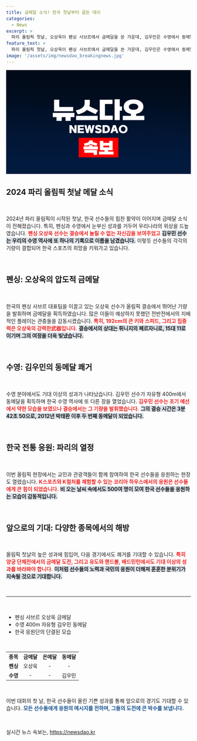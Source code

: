 ```yaml
---
title: 금메달 소식! 한국 첫날부터 골든 데이
categories:
  - News
excerpt: >
  파리 올림픽 첫날, 오상욱이 펜싱 사브르에서 금메달을 쏜 가운데, 김우민은 수영에서 동메달을 획득하며 한국 스포츠의 위엄을 드러냈다. 한국 선수들의 금빛 여정이 시작됐다!
feature_text: >
  파리 올림픽 첫날, 오상욱이 펜싱 사브르에서 금메달을 쏜 가운데, 김우민은 수영에서 동메달을 획득하며 한국 스포츠의 위엄을 드러냈다. 한국 선수들의 금빛 여정이 시작됐다!
image: '/assets/img/newsdao_breakingnews.jpg'
---
```


<p><img src="/assets/img/newsdao_breakingnews.jpg" alt="koreaapp 속보" /></p>

<h2 data-ke-size="size26">2024 파리 올림픽 첫날 메달 소식</h2>

<p data-ke-size="size16">&nbsp;</p>

<p data-ke-size="size16">2024년 파리 올림픽이 시작된 첫날, 한국 선수들의 힘찬 활약이 이어지며 금메달 소식이 전해졌습니다. 특히, 펜싱과 수영에서 눈부신 성과를 거두어 우리나라의 위상을 드높였습니다. <b><span style="color: #ee2323;">펜싱 오상욱 선수는 결승에서 눌릴 수 없는 자신감을 보여주었고</span></b> <b><span style="background-color: #21538527;">김우민 선수는 우리의 수영 역사에 또 하나의 기록으로 이름을 남겼습니다.</span></b> 이렇듯 선수들의 각각의 기량이 결합되어 한국 스포츠의 희망을 키워가고 있습니다.</p>

<p data-ke-size="size16">&nbsp;</p>

<h2 data-ke-size="size26">펜싱: 오상욱의 압도적 금메달</h2>

<p data-ke-size="size16">&nbsp;</p>

<p data-ke-size="size16">한국의 펜싱 사브르 대표팀을 이끌고 있는 오상욱 선수가 올림픽 결승에서 뛰어난 기량을 발휘하며 금메달을 획득하였습니다. 많은 이들이 예상하지 못했던 전반전에서의 지배적인 플레이는 관중들을 감동시켰습니다. <b><span style="color: #ee2323;">특히, 192cm의 큰 키와 스피드, 그리고 집중력은 오상욱의 강력한武器입니다.</span></b> <b><span style="background-color: #21538527;">결승에서의 상대는 튀니지의 페르자니로, 15대 11로 이기며 그의 여정을 더욱 빛냈습니다.</span></b></p>

<p data-ke-size="size16">&nbsp;</p>

<h2 data-ke-size="size26">수영: 김우민의 동메달 쾌거</h2>

<p data-ke-size="size16">&nbsp;</p>

<p data-ke-size="size16">수영 분야에서도 기대 이상의 성과가 나타났습니다. 김우민 선수가 자유형 400m에서 동메달을 획득하며 한국 수영 역사에 또 다른 장을 열었습니다. <b><span style="color: #ee2323;">김우민 선수는 조기 예선에서 약한 모습을 보였으나 결승에서는 그 기량을 발휘했습니다.</span></b> <b><span style="background-color: #21538527;">그의 결승 시간은 3분 42초 50으로, 2012년 박태환 이후 두 번째 동메달이 되었습니다.</span></b></p>

<p data-ke-size="size16">&nbsp;</p>

<h2 data-ke-size="size26">한국 전통 응원: 파리의 열정</h2>

<p data-ke-size="size16">&nbsp;</p>

<p data-ke-size="size16">이번 올림픽 현장에서는 교민과 관광객들이 함께 참여하여 한국 선수들을 응원하는 현장도 열렸습니다. <b><span style="color: #ee2323;">K스포츠와 K컬처를 체험할 수 있는 코리아 하우스에서의 응원은 선수들에게 큰 힘이 되었습니다.</span></b> <b><span style="background-color: #21538527;">비 오는 날씨 속에서도 500여 명이 모여 한국 선수들을 응원하는 모습이 감동적입니다.</span></b></p>

<p data-ke-size="size16">&nbsp;</p>

<h2 data-ke-size="size26">앞으로의 기대: 다양한 종목에서의 해방</h2>

<p data-ke-size="size16">&nbsp;</p>

<p data-ke-size="size16">올림픽 첫날의 높은 성과에 힘입어, 다음 경기에서도 쾌거를 기대할 수 있습니다. <b><span style="color: #ee2323;">특히 양궁 단체전에서의 금메달 도전, 그리고 유도와 핸드볼, 배드민턴에서도 기대 이상의 성과를 바라봐야 합니다.</span></b> <b><span style="background-color: #21538527;">이처럼 선수들의 노력과 국민의 응원이 더해져 훈훈한 분위기가 지속될 것으로 기대합니다.</span></b></p>

<p data-ke-size="size16">&nbsp;</p>

<hr>

<p data-ke-size="size16">&nbsp;</p>

<ul>
    <li>펜싱 사브르 오상욱 금메달</li>
    <li>수영 400m 자유형 김우민 동메달</li>
    <li>한국 응원단의 단결된 모습</li>
</ul>

<p data-ke-size="size16">&nbsp;</p>

<table style="width: 100%; border-collapse: collapse;">
    <tbody>
        <tr>
            <td style="text-align: center; height: 17px;"><b>종목</b></td>
            <td style="text-align: center; height: 17px;"><b>금메달</b></td>
            <td style="text-align: center; height: 17px;"><b>은메달</b></td>
            <td style="text-align: center; height: 17px;"><b>동메달</b></td>
        </tr>
        <tr>
            <td style="text-align: center; height: 17px;"><b>펜싱</b></td>
            <td style="text-align: center; height: 17px;">오상욱</td>
            <td style="text-align: center; height: 17px;">-</td>
            <td style="text-align: center; height: 17px;">-</td>
        </tr>
        <tr>
            <td style="text-align: center; height: 17px;"><b>수영</b></td>
            <td style="text-align: center; height: 17px;">-</td>
            <td style="text-align: center; height: 17px;">-</td>
            <td style="text-align: center; height: 17px;">김우민</td>
        </tr>
    </tbody>
</table>

<p data-ke-size="size16">&nbsp;</p>

<p data-ke-size="size16">이번 대회의 첫 날, 한국 선수들이 올린 기쁜 성과를 통해 앞으로의 경기도 기대할 수 있습니다. <b><span style="color: #1a5490;">모든 선수들에게 응원의 메시지를 전하며, 그들의 도전에 큰 박수를 보냅니다.</span></b></p>

<p data-ke-size="size16">&nbsp;</p>
실시간 뉴스 속보는, <a href="https://newsdao.kr" rel="dofollow">https://newsdao.kr</a>


